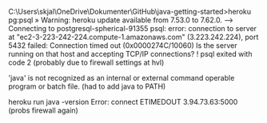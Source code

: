 C:\Users\skjal\OneDrive\Dokumenter\GitHub\java-getting-started>heroku pg:psql                                            »   Warning: heroku update available from 7.53.0 to 7.62.0.                                                            --> Connecting to postgresql-spherical-91355                                                                            psql: error: connection to server at "ec2-3-223-242-224.compute-1.amazonaws.com" (3.223.242.224), port 5432 failed: Connection timed out (0x0000274C/10060)                                                                                             Is the server running on that host and accepting TCP/IP connections?                                             !    psql exited with code 2
(probably due to firewall settings at hvl)

'java' is not recognized as an internal or external command operable program or batch file.
(had to add java to PATH)


heroku run java -version
Error: connect ETIMEDOUT 3.94.73.63:5000
(probs firewall again)